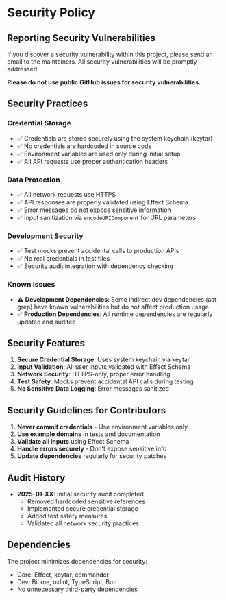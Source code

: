 # Security Policy

## Reporting Security Vulnerabilities

If you discover a security vulnerability within this project, please send an email to the maintainers. All security vulnerabilities will be promptly addressed.

**Please do not use public GitHub issues for security vulnerabilities.**

## Security Practices

### Credential Storage
- ✅ Credentials are stored securely using the system keychain (keytar)
- ✅ No credentials are hardcoded in source code
- ✅ Environment variables are used only during initial setup
- ✅ All API requests use proper authentication headers

### Data Protection
- ✅ All network requests use HTTPS
- ✅ API responses are properly validated using Effect Schema
- ✅ Error messages do not expose sensitive information
- ✅ Input sanitization via `encodeURIComponent` for URL parameters

### Development Security
- ✅ Test mocks prevent accidental calls to production APIs
- ✅ No real credentials in test files
- ✅ Security audit integration with dependency checking

### Known Issues
- ⚠️ **Development Dependencies**: Some indirect dev dependencies (ast-grep) have known vulnerabilities but do not affect production usage
- ✅ **Production Dependencies**: All runtime dependencies are regularly updated and audited

## Security Features

1. **Secure Credential Storage**: Uses system keychain via keytar
2. **Input Validation**: All user inputs validated with Effect Schema
3. **Network Security**: HTTPS-only, proper error handling
4. **Test Safety**: Mocks prevent accidental API calls during testing
5. **No Sensitive Data Logging**: Error messages sanitized

## Security Guidelines for Contributors

1. **Never commit credentials** - Use environment variables only
2. **Use example domains** in tests and documentation
3. **Validate all inputs** using Effect Schema
4. **Handle errors securely** - Don't expose sensitive info
5. **Update dependencies** regularly for security patches

## Audit History

- **2025-01-XX**: Initial security audit completed
  - Removed hardcoded sensitive references
  - Implemented secure credential storage
  - Added test safety measures
  - Validated all network security practices

## Dependencies

The project minimizes dependencies for security:
- Core: Effect, keytar, commander
- Dev: Biome, oxlint, TypeScript, Bun
- No unnecessary third-party dependencies
